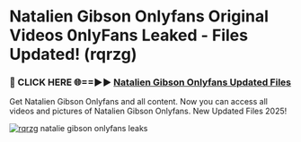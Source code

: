 # Natalien Gibson Onlyfans Original Videos 0nlyFans Leaked - Files Updated! (rqrzg)

<h3>🔴 CLICK HERE 🌐==►► <a href="https://tinyurl.com/2jnfzry5" rel="nofollow">Natalien Gibson Onlyfans Updated Files</a></h3>

Get Natalien Gibson Onlyfans and all content. Now you can access all videos and pictures of Natalien Gibson Onlyfans. New Updated Files 2025!

[![rqrzg](https://i.imgur.com/GyGTBgg.gif)](https://tinyurl.com/2jnfzry5)
natalie gibson onlyfans leaks